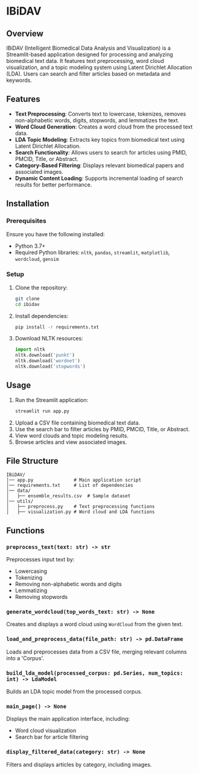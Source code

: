 # IBiDAV

## Overview
IBiDAV (Intelligent Biomedical Data Analysis and Visualization) is a Streamlit-based application designed for processing and analyzing biomedical text data. It features text preprocessing, word cloud visualization, and a topic modeling system using Latent Dirichlet Allocation (LDA). Users can search and filter articles based on metadata and keywords.

## Features
- **Text Preprocessing**: Converts text to lowercase, tokenizes, removes non-alphabetic words, digits, stopwords, and lemmatizes the text.
- **Word Cloud Generation**: Creates a word cloud from the processed text data.
- **LDA Topic Modeling**: Extracts key topics from biomedical text using Latent Dirichlet Allocation.
- **Search Functionality**: Allows users to search for articles using PMID, PMCID, Title, or Abstract.
- **Category-Based Filtering**: Displays relevant biomedical papers and associated images.
- **Dynamic Content Loading**: Supports incremental loading of search results for better performance.

## Installation
### Prerequisites
Ensure you have the following installed:
- Python 3.7+
- Required Python libraries: `nltk`, `pandas`, `streamlit`, `matplotlib`, `wordcloud`, `gensim`

### Setup
1. Clone the repository:
   ```bash
   git clone
   cd ibidav
   ```
2. Install dependencies:
   ```bash
   pip install -r requirements.txt
   ```
3. Download NLTK resources:
   ```python
   import nltk
   nltk.download('punkt')
   nltk.download('wordnet')
   nltk.download('stopwords')
   ```

## Usage
1. Run the Streamlit application:
   ```bash
   streamlit run app.py
   ```
2. Upload a CSV file containing biomedical text data.
3. Use the search bar to filter articles by PMID, PMCID, Title, or Abstract.
4. View word clouds and topic modeling results.
5. Browse articles and view associated images.

## File Structure
```
IBiDAV/
│── app.py               # Main application script
│── requirements.txt     # List of dependencies
│── data/
│   ├── ensemble_results.csv  # Sample dataset
│── utils/
│   ├── preprocess.py    # Text preprocessing functions
│   ├── visualization.py # Word cloud and LDA functions
```

## Functions
### `preprocess_text(text: str) -> str`
Preprocesses input text by:
- Lowercasing
- Tokenizing
- Removing non-alphabetic words and digits
- Lemmatizing
- Removing stopwords

### `generate_wordcloud(top_words_text: str) -> None`
Creates and displays a word cloud using `WordCloud` from the given text.

### `load_and_preprocess_data(file_path: str) -> pd.DataFrame`
Loads and preprocesses data from a CSV file, merging relevant columns into a 'Corpus'.

### `build_lda_model(processed_corpus: pd.Series, num_topics: int) -> LdaModel`
Builds an LDA topic model from the processed corpus.

### `main_page() -> None`
Displays the main application interface, including:
- Word cloud visualization
- Search bar for article filtering

### `display_filtered_data(category: str) -> None`
Filters and displays articles by category, including images.

